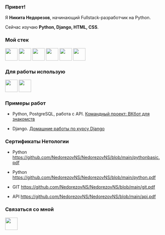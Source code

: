 ### Привет!

Я <b>Никита Недорезов</b>, начинающий Fullstack-разработчик на Python.

Сейчас изучаю **Python, Django, HTML, CSS**.

### Мой стек
[<image width="40px" src="https://raw.githubusercontent.com/devicons/devicon/master/icons/python/python-original.svg"/>](https://www.python.org)
[<image width="40px" src="https://github.com/devicons/devicon/blob/master/icons/django/django-plain.svg"/>](https://www.djangoproject.com/)
[<image width="40px" src="https://raw.githubusercontent.com/devicons/devicon/master/icons/postgresql/postgresql-original-wordmark.svg"/>](https://www.postgresql.org)
[<image width="40px" src="https://www.vectorlogo.zone/logos/git-scm/git-scm-icon.svg"/>](https://git-scm.com/)
[<image width="40px" src="https://raw.githubusercontent.com/devicons/devicon/master/icons/html5/html5-original-wordmark.svg"/>](https://html.spec.whatwg.org/multipage/)
[<image width="40px" src="https://raw.githubusercontent.com/devicons/devicon/master/icons/css3/css3-original-wordmark.svg"/>](https://www.w3.org/Style/CSS/)
   
### Для работы использую
[<image width="40px" src="https://github.com/devicons/devicon/blob/master/icons/pycharm/pycharm-original.svg"/>](https://www.jetbrains.com/ru-ru/pycharm/)
[<image width="40px" src="https://github.com/devicons/devicon/blob/master/icons/vscode/vscode-original.svg"/>](https://code.visualstudio.com/)
   
### Примеры работ

- Python, PostgreSQL, работа с API. [Командный проект: ВКбот для знакомств](https://github.com/NedorezovNS/command_project)

- Django. [Домашние работы по курсу Django](https://github.com/NedorezovNS/Django_hw)
   
### Сертификаты Нетологии

- Python https://github.com/NedorezovNS/NedorezovNS/blob/main/pythonbasic.pdf

- Python https://github.com/NedorezovNS/NedorezovNS/blob/main/python.pdf

- GIT https://github.com/NedorezovNS/NedorezovNS/blob/main/git.pdf

- API https://github.com/NedorezovNS/NedorezovNS/blob/main/api.pdf


### Связаться со мной
[<image width="40px" src="https://github.com/NedorezovNS/NedorezovNS/blob/main/Telegram.png"/>](https://t.me/ns_nedorezov)

